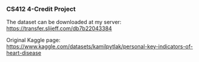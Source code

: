### CS412 4-Credit Project

The dataset can be downloaded at my server: https://transfer.slijeff.com/db7b22043384

Original Kaggle page: https://www.kaggle.com/datasets/kamilpytlak/personal-key-indicators-of-heart-disease